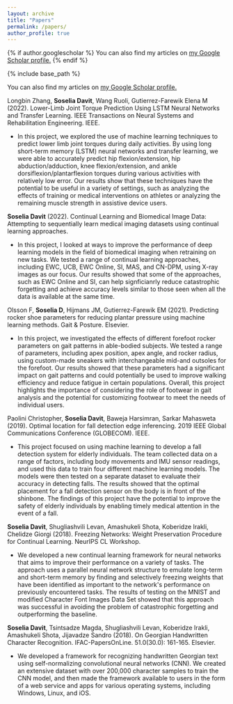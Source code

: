 ```yaml
---
layout: archive
title: "Papers"
permalink: /papers/
author_profile: true
---
```


{% if author.googlescholar %}
  You can also find my articles on <u><a href="{{author.googlescholar}}">my Google Scholar profile</a>.</u>
{% endif %}

{% include base_path %}


You can also find my articles on <u><a href="{{author.googlescholar}}">my Google Scholar profile</a>.</u>

Longbin Zhang, **Soselia  Davit**, Wang  Ruoli, Gutierrez-Farewik  Elena M (2022). Lower-Limb Joint Torque Prediction Using LSTM Neural Networks and Transfer Learning. IEEE Transactions on Neural Systems and Rehabilitation Engineering. IEEE.
- In this project, we explored the use of machine learning techniques to predict lower limb joint torques during daily activities. By using long short-term memory (LSTM) neural networks and transfer learning, we were able to accurately predict hip flexion/extension, hip abduction/adduction, knee flexion/extension, and ankle dorsiflexion/plantarflexion torques during various activities with relatively low error. Our results show that these techniques have the potential to be useful in a variety of settings, such as analyzing the effects of training or medical interventions on athletes or analyzing the remaining muscle strength in assistive device users.


**Soselia  Davit** (2022). Continual Learning and Biomedical Image Data: Attempting to sequentially learn medical imaging datasets using continual learning approaches.
- In this project, I looked at ways to improve the performance of deep learning models in the field of biomedical imaging when retraining on new tasks. We tested a range of continual learning approaches, including EWC, UCB, EWC Online, SI, MAS, and CN-DPM, using X-ray images as our focus. Our results showed that some of the approaches, such as EWC Online and SI, can help signficianrly reduce catastrophic forgetting and achieve accuracy levels similar to those seen when all the data is available at the same time.


Olsson  F, **Soselia  D**, Hijmans  JM, Gutierrez-Farewik  EM (2021). Predicting rocker shoe parameters for reducing plantar pressure using machine learning methods. Gait & Posture. Elsevier.
- In this project, we investigated the effects of different forefoot rocker parameters on gait patterns in able-bodied subjects. We tested a range of parameters, including apex position, apex angle, and rocker radius, using custom-made sneakers with interchangeable mid-and outsoles for the forefoot. Our results showed that these parameters had a significant impact on gait patterns and could potentially be used to improve walking efficiency and reduce fatigue in certain populations. Overall, this project highlights the importance of considering the role of footwear in gait analysis and the potential for customizing footwear to meet the needs of individual users.


Paolini  Christopher, **Soselia  Davit**, Baweja  Harsimran, Sarkar  Mahasweta (2019). Optimal location for fall detection edge inferencing. 2019 IEEE Global Communications Conference (GLOBECOM). IEEE.
- This project focused on using machine learning to develop a fall detection system for elderly individuals. The team collected data on a range of factors, including body movements and IMU sensor readings, and used this data to train four different machine learning models. The models were then tested on a separate dataset to evaluate their accuracy in detecting falls. The results showed that the optimal placement for a fall detection sensor on the body is in front of the shinbone. The findings of this project have the potential to improve the safety of elderly individuals by enabling timely medical attention in the event of a fall.

**Soselia  Davit**, Shugliashvili  Levan, Amashukeli  Shota, Koberidze  Irakli, Chelidze  Giorgi (2018). Freezing Networks: Weight Preservation Procedure for Continual Learning. NeurIPS CL Workshop.
- We developed a new continual learning framework for neural networks that aims to improve their performance on a variety of tasks. The approach uses a parallel neural network structure to emulate long-term and short-term memory by finding and selectively freezing weights that have been identified as important to the network's performance on previously encountered tasks. The results of testing on the MNIST and modified Character Font Images Data Set showed that this approach was successful in avoiding the problem of catastrophic forgetting and outperforming the baseline.


**Soselia  Davit**, Tsintsadze  Magda, Shugliashvili  Levan, Koberidze  Irakli, Amashukeli  Shota, Jijavadze  Sandro (2018). On Georgian Handwritten Character Recognition. IFAC-PapersOnLine. 51.0(30.0): 161-165. Elsevier.
- We developed a framework for recognizing handwritten Georgian text using self-normalizing convolutional neural networks (CNN). We created an extensive dataset with over 200,000 character samples to train the CNN model, and then made the framework available to users in the form of a web service and apps for various operating systems, including Windows, Linux, and iOS.
